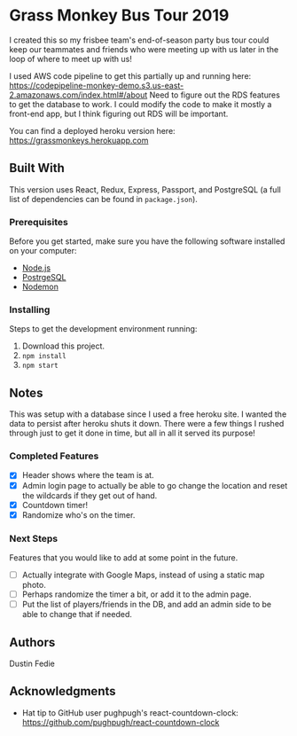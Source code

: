 # Grass Monkey Bus Tour 2019

I created this so my frisbee team's end-of-season party bus tour could keep our teammates and friends who were meeting up with us later in the loop of where to meet up with us!

I used AWS code pipeline to get this partially up and running here: https://codepipeline-monkey-demo.s3.us-east-2.amazonaws.com/index.html#/about
Need to figure out the RDS features to get the database to work. I could modify the code to make it mostly a front-end app, but I think figuring out RDS will be important.

You can find a deployed heroku version here: https://grassmonkeys.herokuapp.com

## Built With

This version uses React, Redux, Express, Passport, and PostgreSQL (a full list of dependencies can be found in `package.json`).


### Prerequisites

Before you get started, make sure you have the following software installed on your computer:

- [Node.js](https://nodejs.org/en/)
- [PostrgeSQL](https://www.postgresql.org/)
- [Nodemon](https://nodemon.io/)


### Installing

Steps to get the development environment running:

1. Download this project.
2. `npm install`
3. `npm start`


## Notes

This was setup with a database since I used a free heroku site. I wanted the data to persist after heroku shuts it down. There were a few things I rushed through just to get it done in time, but all in all it served its purpose!

### Completed Features

- [x] Header shows where the team is at.
- [x] Admin login page to actually be able to go change the location and reset the wildcards if they get out of hand.
- [x] Countdown timer!
- [x] Randomize who's on the timer.

### Next Steps

Features that you would like to add at some point in the future.

- [ ] Actually integrate with Google Maps, instead of using a static map photo.
- [ ] Perhaps randomize the timer a bit, or add it to the admin page.
- [ ] Put the list of players/friends in the DB, and add an admin side to be able to change that if needed.

## Authors

Dustin Fedie


## Acknowledgments

* Hat tip to GitHub user pughpugh's react-countdown-clock: https://github.com/pughpugh/react-countdown-clock
